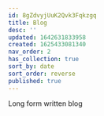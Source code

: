 ```yaml
---
id: 8gZdvyjUuK2Qvk3Fqkzgq
title: Blog
desc: ''
updated: 1642631833958
created: 1625433081340
nav_order: 2
has_collection: true
sort_by: date
sort_order: reverse
published: true
---
```

Long form written blog